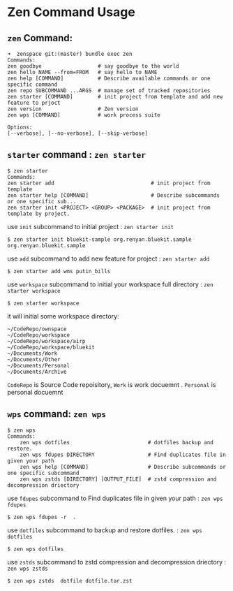# Zen Command Usage


## `zen` Command: 

    ➜  zenspace git:(master) bundle exec zen
    Commands:
    zen goodbye                  # say goodbye to the world
    zen hello NAME --from=FROM   # say hello to NAME
    zen help [COMMAND]           # Describe available commands or one specific command
    zen repo SUBCOMMAND ...ARGS  # manage set of tracked repositories
    zen starter [COMMAND]        # init project from template and add new feature to prjoct
    zen version                  # Zen version
    zen wps [COMMAND]            # work process suite

    Options:
    [--verbose], [--no-verbose], [--skip-verbose]

## `starter` command : `zen starter`

    $ zen starter 
    Commands:
    zen starter add                               # init project from template
    zen starter help [COMMAND]                    # Describe subcommands or one specific sub...
    zen starter init <PROJECT> <GROUP> <PACKAGE>  # init project from template by project.


use `init` subcommand to  initial project : `zen starter init `

    $ zen starter init bluekit-sample org.renyan.bluekit.sample  org.renyan.bluekit.sample

use `add` subcommand to  add new feature for project : `zen starter add `

    $ zen starter add wms putin_bills

use `workspace` subcommand to initial your workspace full directory : `zen starter workspace `

    $ zen starter workspace

it will initial some workspace directory:

    ~/CodeRepo/ownspace        
    ~/CodeRepo/workspace
    ~/CodeRepo/workspace/airp
    ~/CodeRepo/workspace/bluekit
    ~/Documents/Work
    ~/Documents/Other
    ~/Documents/Personal
    ~/Documents/Archive

`CodeRepo` is Source Code repoisitory, `Work` is work docuemnt . `Personal` is personal docuemnt

## `wps` command: `zen wps`

    $ zen wps
    Commands:
        zen wps dotfiles                         # dotfiles backup and restore.
        zen wps fdupes DIRECTORY                 # Find duplicates file in given your path
        zen wps help [COMMAND]                   # Describe subcommands or one specific subcommand
        zen wps zstds [DIRECTORY] [OUTPUT_FILE]  # zstd compression and decompression driectory

use `fdupes` subcommand to  Find duplicates file in given your path : `zen wps fdupes `

    $ zen wps fdupes -r  .


use `dotfiles` subcommand to backup and restore dotfiles. : `zen wps dotfiles `

    $ zen wps dotfiles 

use `zstds` subcommand to  zstd compression and decompression driectory : `zen wps zstds `

    $ zen wps zstds  dotfile dotfile.tar.zst